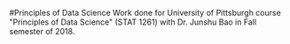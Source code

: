 #Principles of Data Science
Work done for University of Pittsburgh course "Principles of Data Science" (STAT 1261) with Dr. Junshu Bao in Fall semester of 2018. 
